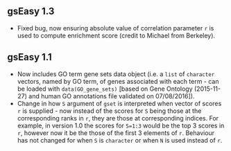## gsEasy 1.3

* Fixed bug, now ensuring absolute value of correlation parameter `r` is used to compute enrichment score (credit to Michael from Berkeley).

## gsEasy 1.1

* Now includes GO term gene sets data object (i.e. a `list` of `character` vectors, named by GO term, of genes associated with each term - can be loaded with `data(GO_gene_sets)` [based on Gene Ontology (2015-11-27) and human GO annotations file validated on 07/08/2016]).
* Change in how `S` argument of `gset` is interpreted when vector of scores `r` is supplied - now instead of the scores for `S` being those at the corresponding ranks in `r`, they are those at corresponding indices. For example, in version 1.0 the scores for `S=1:3` would be the top 3 scores in `r`, however now it be the those of the first 3 elements of `r`. Behaviour has not changed for when `S` is `character` or when `N` is used instead of `r`.
